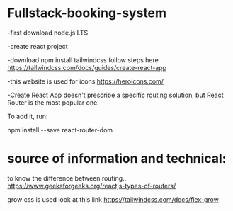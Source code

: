 # Fullstack-booking-system
-first download node.js LTS

-create react project

-download npm install tailwindcss follow steps here
https://tailwindcss.com/docs/guides/create-react-app

-this website is used for icons https://heroicons.com/ 

-Create React App doesn't prescribe a specific routing solution, but React Router is the most popular one.

To add it, run:

npm install --save react-router-dom






# source of information and technical:

to know the difference between routing..
https://www.geeksforgeeks.org/reactjs-types-of-routers/

grow css is used look at this link 
https://tailwindcss.com/docs/flex-grow

